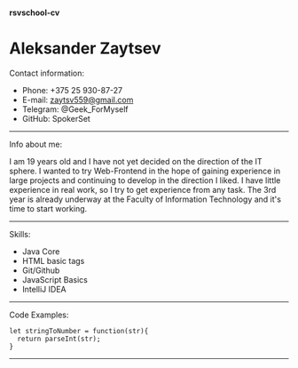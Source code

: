 #### rsvschool-cv
# Aleksander Zaytsev
Contact information:

* Phone: +375 25 930-87-27
* E-mail: zaytsv559@gmail.com
* Telegram: @Geek_ForMyself
* GitHub: SpokerSet
*****************************
Info about me:

I am 19 years old and I have not yet decided on the direction of the IT sphere. I wanted to try Web-Frontend in the hope of gaining experience in large projects and continuing to develop in the direction I liked. I have little experience in real work, so I try to get experience from any task. The 3rd year is already underway at the Faculty of Information Technology and it's time to start working.
*****************************
Skills:

* Java Core
* HTML basic tags
* Git/Github
* JavaScript Basics
* IntelliJ IDEA
*****************************
Code Examples:

```
let stringToNumber = function(str){
  return parseInt(str);
}
```
*****************************
